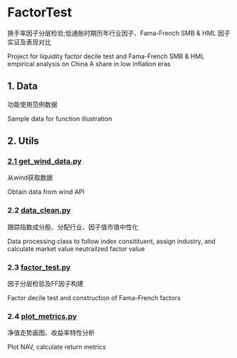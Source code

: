 # FactorTest
换手率因子分层检验;低通胀时期历年行业因子、Fama-French SMB & HML 因子实证及表现对比

Project for liquidity factor decile test and Fama-French SMB & HML empirical analysis on China A share in low inflation eras
## 1. Data
功能使用范例数据

Sample data for function illustration
## 2. Utils
### [2.1 get_wind_data.py](https://github.com/xinyue6688/ZLT-Project-1/blob/main/FactorTest/Utils/connect_wind.py)
从wind获取数据

Obtain data from wind API
### 2.2 [data_clean.py](https://github.com/xinyue6688/ZLT-Project-1/blob/main/FactorTest/Utils/data_clean.py)
跟踪指数成分股、分配行业、因子值市值中性化

Data processing class to follow index consitituent, assign industry, and calculate market value neutrailzed factor value
### 2.3 [factor_test.py](https://github.com/xinyue6688/ZLT-Project-1/blob/main/FactorTest/Utils/factor_test.py)
因子分层检验及FF因子构建

Factor decile test and construction of Fama-French factors
### 2.4 [plot_metrics.py](https://github.com/xinyue6688/ZLT-Project-1/blob/main/FactorTest/Utils/plot_metrics.py)
净值走势画图、收益率特性分析

Plot NAV, calculate return metrics
